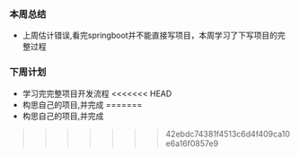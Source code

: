### 本周总结
- 上周估计错误,看完springboot并不能直接写项目，本周学习了下写项目的完整过程
### 下周计划
- 学习完完整项目开发流程
<<<<<<< HEAD
- 构思自己的项目,并完成
=======
- 构思自己的项目,并完成
>>>>>>> 42ebdc74381f4513c6d4f409ca10e6a16f0857e9
